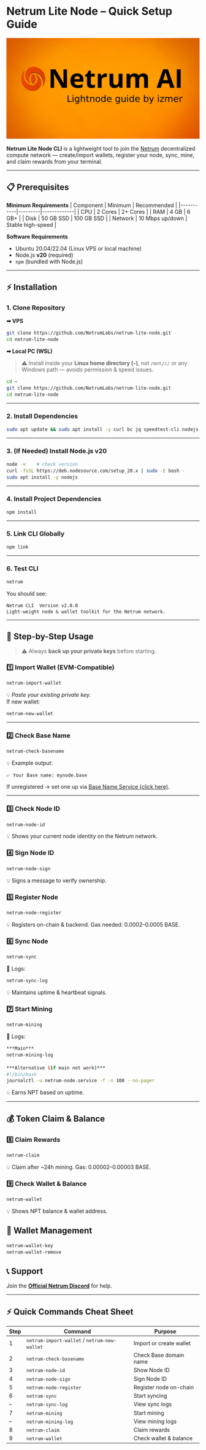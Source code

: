 # Netrum Lite Node – Quick Setup Guide
![Netrum Lite Node Guide Header](https://github.com/izmerGhub/Netrum-Lite-Node-Guide-by-Izmer/blob/main/asset/lightnode%20guide%20orange.png)

**Netrum Lite Node CLI** is a lightweight tool to join the [Netrum](https://netrum.io) decentralized compute network — create/import wallets, register your node, sync, mine, and claim rewards from your terminal.

---

## 📋 Prerequisites

**Minimum Requirements**
| Component | Minimum | Recommended |
|-----------|---------|-------------|
| CPU       | 2 Cores | 2+ Cores    |
| RAM       | 4 GB    | 6 GB+       |
| Disk      | 50 GB SSD | 100 GB SSD |
| Network   | 10 Mbps up/down | Stable high-speed |

**Software Requirements**
- Ubuntu 20.04/22.04 (Linux VPS or local machine)
- Node.js **v20** (required)
- `npm` (bundled with Node.js)

---

## ⚡ Installation

### 1. Clone Repository

**➡ VPS**
```bash
git clone https://github.com/NetrumLabs/netrum-lite-node.git
cd netrum-lite-node
```

**➡ Local PC (WSL)**
> ⚠ Install inside your **Linux home directory (`~`)**, not `/mnt/c/` or any Windows path — avoids permission & speed issues.
```bash
cd ~
git clone https://github.com/NetrumLabs/netrum-lite-node.git
cd netrum-lite-node
```

---

### 2. Install Dependencies
```bash
sudo apt update && sudo apt install -y curl bc jq speedtest-cli nodejs npm
```

---

### 3. (If Needed) Install Node.js v20
```bash
node -v    # check version
curl -fsSL https://deb.nodesource.com/setup_20.x | sudo -E bash -
sudo apt install -y nodejs
```

---

### 4. Install Project Dependencies
```bash
npm install
```

---

### 5. Link CLI Globally
```bash
npm link
```

---

### 6. Test CLI
```bash
netrum
```
You should see:
```
Netrum CLI  Version v2.0.0
Light-weight node & wallet toolkit for the Netrum network.
```

---

## 🚀 Step-by-Step Usage

> ⚠️ Always **back up your private keys** before starting.

### 1️⃣ Import Wallet (EVM-Compatible)
```bash
netrum-import-wallet
```
💡 *Paste your existing private key.*  
If new wallet:  
```bash
netrum-new-wallet
```

---

### 2️⃣ Check Base Name
```bash
netrum-check-basename
```
💡 Example output:
```
✅ Your Base name: mynode.base
```
If unregistered → set one up via [Base Name Service (click here)](https://www.base.org/names).

---

### 3️⃣ Check Node ID
```bash
netrum-node-id
```
💡 Shows your current node identity on the Netrum network.

### 4️⃣ Sign Node ID
```bash
netrum-node-sign
```
💡 Signs a message to verify ownership.

### 5️⃣ Register Node
```bash
netrum-node-register
```
💡 Registers on-chain & backend.
Gas needed: 0.0002–0.0005 BASE.

### 6️⃣ Sync Node
```bash
netrum-sync
```
📜 Logs:
```bash
netrum-sync-log
```
💡 Maintains uptime & heartbeat signals.

### 7️⃣ Start Mining
```bash
netrum-mining
```
📜 Logs:
```bash
***Main***
netrum-mining-log

***Alternative (if main not work)***
#!/bin/bash
journalctl -u netrum-node.service -f -n 100 --no-pager

```
💡 Earns NPT based on uptime.

---

## 💰 Token Claim & Balance

### 8️⃣ Claim Rewards
```bash
netrum-claim
```
💡 Claim after ~24h mining.
Gas: 0.00002–0.00003 BASE.


### 9️⃣ Check Wallet & Balance
```bash
netrum-wallet
```
💡 Shows NPT balance & wallet address.


## 🔑 Wallet Management
```bash
netrum-wallet-key
netrum-wallet-remove
```



## 📞 Support
Join the **[Official Netrum Discord](https://discord.gg/PJmDWb9C74)** for help.

---

## ⚡ Quick Commands Cheat Sheet

| Step | Command | Purpose |
|------|---------|---------|
| 1 | `netrum-import-wallet` / `netrum-new-wallet` | Import or create wallet |
| 2 | `netrum-check-basename` | Check Base domain name |
| 3 | `netrum-node-id` | Show Node ID |
| 4 | `netrum-node-sign` | Sign Node ID |
| 5 | `netrum-node-register` | Register node on-chain |
| 6 | `netrum-sync` | Start syncing |
| – | `netrum-sync-log` | View sync logs |
| 7 | `netrum-mining` | Start mining |
| – | `netrum-mining-log` | View mining logs |
| 8 | `netrum-claim` | Claim rewards |
| 9 | `netrum-wallet` | Check wallet & balance |
